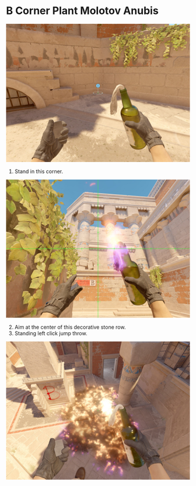 # B Corner Plant Molotov Anubis

![Spot](./pos.jpg)

1. Stand in this corner.

![Aim](./aim.jpg)

2. Aim at the center of this decorative stone row.
3. Standing left click jump throw.

![Result](./result.jpg)